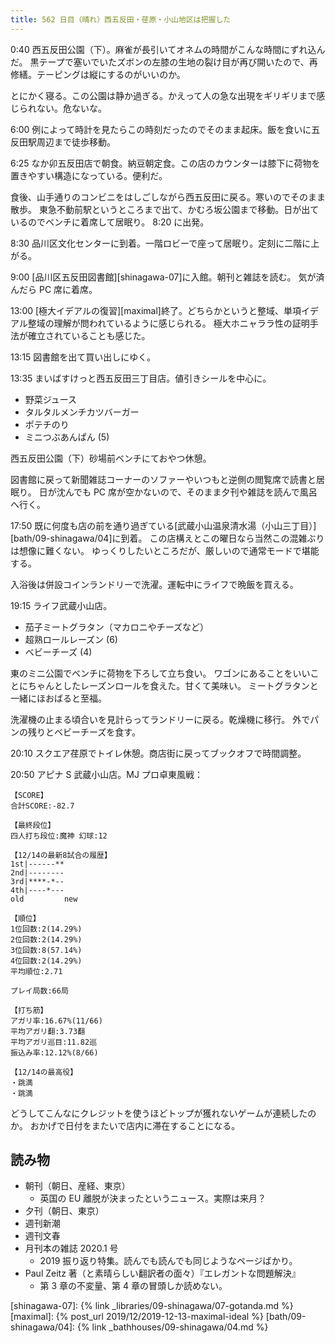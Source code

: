 ```yaml
---
title: 562 日目（晴れ）西五反田・荏原・小山地区は把握した
---
```


0:40 西五反田公園（下）。麻雀が長引いてオネムの時間がこんな時間にずれ込んだ。
黒テープで塞いでいたズボンの左膝の生地の裂け目が再び開いたので、再修繕。テーピングは縦にするのがいいのか。

とにかく寝る。この公園は静か過ぎる。かえって人の急な出現をギリギリまで感じられない。危ないな。

6:00 例によって時計を見たらこの時刻だったのでそのまま起床。飯を食いに五反田駅周辺まで徒歩移動。

6:25 なか卯五反田店で朝食。納豆朝定食。この店のカウンターは膝下に荷物を置きやすい構造になっている。便利だ。

食後、山手通りのコンビニをはしごしながら西五反田に戻る。寒いのでそのまま散歩。
東急不動前駅というところまで出て、かむろ坂公園まで移動。日が出ているのでベンチに着席して居眠り。
8:20 に出発。

8:30 品川区文化センターに到着。一階ロビーで座って居眠り。定刻に二階に上がる。

9:00 [品川区五反田図書館][shinagawa-07]に入館。朝刊と雑誌を読む。
気が済んだら PC 席に着席。

13:00 [極大イデアルの復習][maximal]終了。どちらかというと整域、単項イデアル整域の理解が問われているように感じられる。
極大ホニャララ性の証明手法が確立されていることも感じた。

13:15 図書館を出て買い出しにゆく。

13:35 まいばすけっと西五反田三丁目店。値引きシールを中心に。

* 野菜ジュース
* タルタルメンチカツバーガー
* ポテチのり
* ミニつぶあんぱん (5)

西五反田公園（下）砂場前ベンチにておやつ休憩。

図書館に戻って新聞雑誌コーナーのソファーやいつもと逆側の閲覧席で読書と居眠り。
日が沈んでも PC 席が空かないので、そのまま夕刊や雑誌を読んで風呂へ行く。

17:50 既に何度も店の前を通り過ぎている[武蔵小山温泉清水湯（小山三丁目）][bath/09-shinagawa/04]に到着。
この店構えとこの曜日なら当然この混雑ぶりは想像に難くない。
ゆっくりしたいところだが、厳しいので通常モードで堪能する。

入浴後は併設コインランドリーで洗濯。運転中にライフで晩飯を買える。

19:15 ライフ武蔵小山店。

* 茄子ミートグラタン（マカロニやチーズなど）
* 超熟ロールレーズン (6)
* ベビーチーズ (4)

東のミニ公園でベンチに荷物を下ろして立ち食い。
ワゴンにあることをいいことにちゃんとしたレーズンロールを食えた。甘くて美味い。
ミートグラタンと一緒にほおばると至福。

洗濯機の止まる頃合いを見計らってランドリーに戻る。乾燥機に移行。
外でパンの残りとベビーチーズを食す。

20:10 スクエア荏原でトイレ休憩。商店街に戻ってブックオフで時間調整。

20:50 アピナ S 武蔵小山店。MJ プロ卓東風戦：

```text
【SCORE】
合計SCORE:-82.7

【最終段位】
四人打ち段位:魔神 幻球:12

【12/14の最新8試合の履歴】
1st|------**
2nd|--------
3rd|****-*--
4th|----*---
old         new

【順位】
1位回数:2(14.29%)
2位回数:2(14.29%)
3位回数:8(57.14%)
4位回数:2(14.29%)
平均順位:2.71

プレイ局数:66局

【打ち筋】
アガリ率:16.67%(11/66)
平均アガリ翻:3.73翻
平均アガリ巡目:11.82巡
振込み率:12.12%(8/66)

【12/14の最高役】
・跳満
・跳満
```

どうしてこんなにクレジットを使うほどトップが獲れないゲームが連続したのか。
おかげで日付をまたいで店内に滞在することになる。

## 読み物

* 朝刊（朝日、産経、東京）
  * 英国の EU 離脱が決まったというニュース。実際は来月？
* 夕刊（朝日、東京）
* 週刊新潮
* 週刊文春
* 月刊本の雑誌 2020.1 号
  * 2019 振り返り特集。読んでも読んでも同じようなページばかり。
* Paul Zeitz 著（と素晴らしい翻訳者の面々）『エレガントな問題解決』
  * 第 3 章の不変量、第 4 章の冒頭しか読めない。

[shinagawa-07]: {% link _libraries/09-shinagawa/07-gotanda.md %}
[maximal]: {% post_url 2019/12/2019-12-13-maximal-ideal %}
[bath/09-shinagawa/04]: {% link _bathhouses/09-shinagawa/04.md %}
